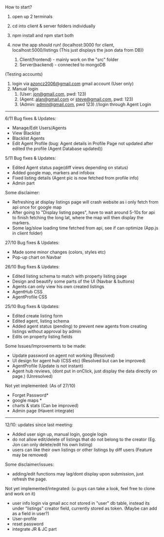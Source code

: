 How to start?
1. open up 2 terminals
2. cd into client & server folders individually
3. npm install and npm start both
4. now the app should run! (localhost:3000 for client, localhost:5000/listings (This just displays the json data from DB))

	1. Client(frontend) - mainly work on the "src" folder
	2. Server(backend) - connected to mongoDB 

(Testing accounts)
1. login via azoncz2006@gmail.com gmail account (User only)
2. Manual login 
	1. (User: jon@gmail.com, pwd: 123)
	2. (Agent: alan@gmail.com or steve@gmail.com, pwd: 123)
	3. (Admin: admin@gmail.com, pwd 123) //login through Agent Login

-------------------------------------------------------------------------------------------------------------
6/11 Bug fixes & Updates:
- Manage/Edit Users/Agents
- View Blacklist
- Blacklist Agents
- Edit Agent Profile
(bug: Agent details in Profile Page not updated after edited the profile (Agent Database updated))


5/11 Bug fixes & Updates:
- Edited Agent status page(diff views depending on status)
- Added google map, markers and infobox
- Fixed listing details (Agent pic is now fetched from profile info)
- Admin part

Some disclaimer:
- Refreshing at display listings page will crash website as i only fetch from api once for google map
- After going to "Display listing pages", have to wait around 5-10s for api to finish fetching the long lat, where the map will then display the markers.
- Some lag/slow loading time fetched from api, see if can optimize (App.js in client folder)

27/10 Bug fixes & Updates:
- Made some minor changes (colors, styles etc)
- Pop-up chart on Navbar

26/10 Bug fixes & Updates:
- Edited listing schema to match with property listing page
- Design and beautify some parts of the UI (Navbar & buttons)
- Agents can only view his own created listings
- AgentHub CSS 
- AgentProfile CSS

25/10 Bug fixes & Updates:
- Edited create listing form
- Edited agent, listing schema
- Added agent status (pending) to prevent new agents from creating listings without approval by admin
- Edits on property listing fields


Some Issues/Improvements to be made:
- Update password on agent not working (Resolved)
- UI design for agent hub (CSS etc) (Resolved but can be improved)
- AgentProfile (Update is not instant)
- Agent hub reviews, (dont put in onClick, just display the data directly on page.) (Unresolved)

Not yet implemented: (As of 27/10)
- Forget Password*
- google maps *
- charts & stats (Can be improved)
- Admin page (Havent integrate)


------------------------------------------------------------------------------------------------------------

12/10: updates since last meeting:
- Added user sign up, manual login, google login
- do not allow edit/delete of listings that do not belong to the creator (Eg. Jon can only delete/edit his own listing)
- users can like their own listings or other listings by diff users (Feature may be removed)

Some disclaimer/issues:
- adding/edit functions may lag/dont display upon submission, just refresh the page.


Not yet implemented/integrated: (u guys can take a look, feel free to clone and work on it)
- user info login via gmail acc not stored in "user" db table, instead its under "listings" creator field, currently stored as token. (Maybe can add as a field in user?)
- User-profile
- reset password
- integrate JR & JC part 



